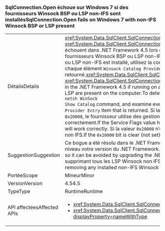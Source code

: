 ### <a name="sqlconnectionopen-fails-on-windows-7-with-non-ifs-winsock-bsp-or-lsp-present"></a><span data-ttu-id="bc367-101">SqlConnection.Open échoue sur Windows 7 si des fournisseurs Winsock BSP ou LSP non-IFS sont installés</span><span class="sxs-lookup"><span data-stu-id="bc367-101">SqlConnection.Open fails on Windows 7 with non-IFS Winsock BSP or LSP present</span></span>

|   |   |
|---|---|
|<span data-ttu-id="bc367-102">Détails</span><span class="sxs-lookup"><span data-stu-id="bc367-102">Details</span></span>|<span data-ttu-id="bc367-103"><xref:System.Data.SqlClient.SqlConnection.Open> et <xref:System.Data.SqlClient.SqlConnection.OpenAsync(System.Threading.CancellationToken)> échouent dans .NET Framework 4.5 lors de l’exécution sur un ordinateur Windows 7 si des fournisseurs Winsock BSP ou LSP non-IFS sont installés. Pour déterminer si un fournisseur BSP ou LSP non-IFS est installé, utilisez la commande <code>netsh WinSock Show Catalog</code> et examinez chaque élément <code>Winsock Catalog Provider Entry</code> retourné.</span><span class="sxs-lookup"><span data-stu-id="bc367-103"><xref:System.Data.SqlClient.SqlConnection.Open> and <xref:System.Data.SqlClient.SqlConnection.OpenAsync(System.Threading.CancellationToken)> fail in the .NET Framework 4.5 if running on a Windows 7 machine with a non-IFS Winsock BSP or LSP are present on the computer.To determine whether a non-IFS BSP or LSP is installed, use the <code>netsh WinSock Show Catalog</code> command, and examine every <code>Winsock Catalog Provider Entry</code> item that is returned.</span></span> <span data-ttu-id="bc367-104">Si la valeur des indicateurs de service est définie sur <code>0x20000</code>, le fournisseur utilise des gestionnaires IFS ce qui lui permet de fonctionner correctement.</span><span class="sxs-lookup"><span data-stu-id="bc367-104">If the Service Flags value has the <code>0x20000</code> bit set, the provider uses IFS handles and will work correctly.</span></span> <span data-ttu-id="bc367-105">Si la valeur <code>0x20000</code> n’est pas définie, c’est qu’il s’agit d’un BSP ou d’un LSP non IFS.</span><span class="sxs-lookup"><span data-stu-id="bc367-105">If the <code>0x20000</code> bit is clear (not set), it is a non-IFS BSP or LSP.</span></span>|
|<span data-ttu-id="bc367-106">Suggestion</span><span class="sxs-lookup"><span data-stu-id="bc367-106">Suggestion</span></span>|<span data-ttu-id="bc367-107">Ce bogue a été résolu dans le .NET Framework 4.5.2. Vous pouvez donc l’éviter en mettant à niveau votre version du .NET Framework.</span><span class="sxs-lookup"><span data-stu-id="bc367-107">This bug has been fixed in the .NET Framework 4.5.2, so it can be avoided by upgrading the .NET Framework.</span></span> <span data-ttu-id="bc367-108">Vous pouvez également l’éviter en supprimant tous les LSP Winsock non IFS qui sont installés.</span><span class="sxs-lookup"><span data-stu-id="bc367-108">Alternatively, it can be avoided by removing any installed non-IFS Winsock LSPs.</span></span>|
|<span data-ttu-id="bc367-109">Portée</span><span class="sxs-lookup"><span data-stu-id="bc367-109">Scope</span></span>|<span data-ttu-id="bc367-110">Mineur</span><span class="sxs-lookup"><span data-stu-id="bc367-110">Minor</span></span>|
|<span data-ttu-id="bc367-111">Version</span><span class="sxs-lookup"><span data-stu-id="bc367-111">Version</span></span>|<span data-ttu-id="bc367-112">4.5</span><span class="sxs-lookup"><span data-stu-id="bc367-112">4.5</span></span>|
|<span data-ttu-id="bc367-113">Type</span><span class="sxs-lookup"><span data-stu-id="bc367-113">Type</span></span>|<span data-ttu-id="bc367-114">Runtime</span><span class="sxs-lookup"><span data-stu-id="bc367-114">Runtime</span></span>|
|<span data-ttu-id="bc367-115">API affectées</span><span class="sxs-lookup"><span data-stu-id="bc367-115">Affected APIs</span></span>|<ul><li><xref:System.Data.SqlClient.SqlConnection.Open?displayProperty=nameWithType></li><li><xref:System.Data.SqlClient.SqlConnection.OpenAsync(System.Threading.CancellationToken)?displayProperty=nameWithType></li></ul>|

